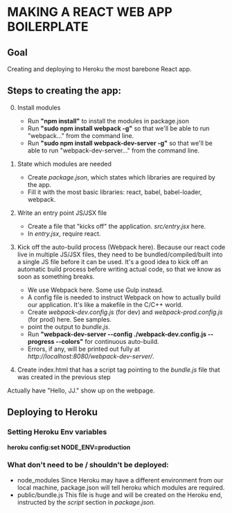 # MAKING A REACT WEB APP BOILERPLATE

## Goal
Creating and deploying to Heroku the most barebone React app.

## Steps to creating the app:

0. Install modules
    - Run **"npm install"** to install the modules in package.json
    - Run **"sudo npm install webpack -g"** so that we'll be able to run "webpack..." from the command line.  
    - Run **"sudo npm install webpack-dev-server -g"** so that we'll be able to run "webpack-dev-server..." from the command line.  

1. State which modules are needed
    - Create *package.json*, which states which libraries are required by the app.
    - Fill it with the most basic libraries: react, babel, babel-loader, webpack. 

2. Write an entry point JS/JSX file
    - Create a file that "kicks off" the application. *src/entry.jsx* here.
    - In *entry.jsx*, require react.

3. Kick off the auto-build process (Webpack here).
    Because our react code live in multiple JS/JSX files, they need to be bundled/compiled/built into a single JS file before it can be used. It's a good idea to kick off an automatic build process before writing actual code, so that we know as soon as something breaks.
    - We use Webpack here. Some use Gulp instead.
    - A config file is needed to instruct Webpack on how to actually build our application. It's like a makefile in the C/C++ world.
    - Create *webpack-dev.config.js* (for dev) and *webpack-prod.config.js* (for prod) here. See samples.
    - point the output to *bundle.js*.
    - Run **"webpack-dev-server --config ./webpack-dev.config.js --progress --colors"** for continuous auto-build.
    - Errors, if any, will be printed out fully at *http://localhost:8080/webpack-dev-server/*. 

4. Create index.html that has a script tag pointing to the *bundle.js* file that was created in the previous step 

Actually have "Hello, JJ." show up on the webpage.

## Deploying to Heroku

### Setting Heroku Env variables
**heroku config:set NODE_ENV=production**

### What don't need to be / shouldn't be deployed:
- node_modules
    Since Heroku may have a different environment from our local machine, package.json will tell heroku which modules are required.
- public/bundle.js
    This file is huge and will be created on the Heroku end, instructed by the *script* section in *package.json*.

